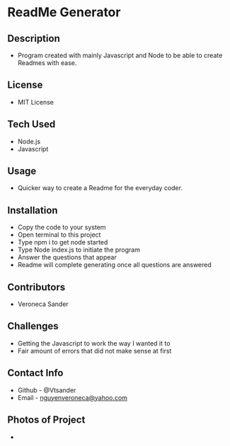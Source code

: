 # ReadMe Generator

## Description
 - Program created with mainly Javascript and Node to be able to create Readmes with ease.
## License 
 - MIT License
## Tech Used
 - Node.js
 - Javascript
## Usage
 - Quicker way to create a Readme for the everyday coder.
## Installation
 - Copy the code to your system
 - Open terminal to this project
 - Type npm i to get node started
 - Type Node index.js to initiate the program
 - Answer the questions that appear
 - Readme will complete generating once all questions are answered
## Contributors
 - Veroneca Sander
## Challenges
 - Getting the Javascript to work the way I wanted it to
 - Fair amount of errors that did not make sense at first
## Contact Info
 - Github - @Vtsander
 - Email - nguyenveroneca@yahoo.com
## Photos of Project
 - 

